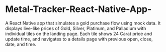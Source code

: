 # Metal-Tracker-React-Native-App-
A React Native app that simulates a gold purchase flow using mock data. It displays live-like prices of Gold, Silver, Platinum, and Palladium with individual tiles on the landing page. Each tile shows 24 Carat price and update time, and navigates to a details page with previous open, close, date, and time.
